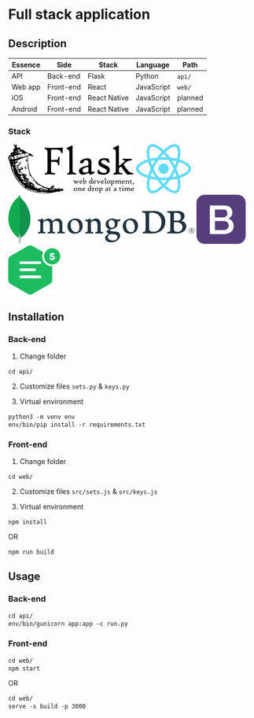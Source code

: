 # Full stack application
## Description
Essence | Side | Stack | Language | Path
---|---|---|---|---
API | Back-end | Flask | Python | ``` api/ ```
Web app | Front-end | React | JavaScript | ``` web/ ```
iOS | Front-end | React Native | JavaScript | planned
Android | Front-end | React Native | JavaScript | planned

### Stack
<img src="re/img/flask.png" height="100" />
<img src="re/img/reactjs.png" height="100" />
<img src="re/img/mongodb.png" height="100" />
<img src="re/img/bootstrap.png" height="100" />
<img src="re/img/ckeditor.png" height="100" />

## Installation
### Back-end
1. Change folder
```
cd api/
```

2. Customize files ``` sets.py ``` & ``` keys.py ```

3. Virtual environment
```
python3 -m venv env
env/bin/pip install -r requirements.txt
```

### Front-end
1. Change folder
```
cd web/
```

2. Customize files ``` src/sets.js ``` & ``` src/keys.js ```

3. Virtual environment
```
npm install
```

OR

```
npm run build
```

## Usage
### Back-end
```
cd api/
env/bin/gunicorn app:app -c run.py
```

### Front-end
```
cd web/
npm start
```

OR

```
cd web/
serve -s build -p 3000
```